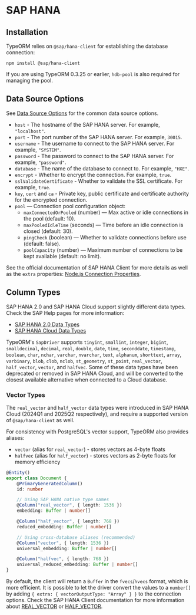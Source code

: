 # SAP HANA

## Installation

TypeORM relies on `@sap/hana-client` for establishing the database connection:

```shell
npm install @sap/hana-client
```

If you are using TypeORM 0.3.25 or earlier, `hdb-pool` is also required for managing the pool.

## Data Source Options

See [Data Source Options](../data-source/2-data-source-options.md) for the common data source options.

-   `host` - The hostname of the SAP HANA server. For example, `"localhost"`.
-   `port` - The port number of the SAP HANA server. For example, `30015`.
-   `username` - The username to connect to the SAP HANA server. For example, `"SYSTEM"`.
-   `password` - The password to connect to the SAP HANA server. For example, `"password"`.
-   `database` - The name of the database to connect to. For example, `"HXE"`.
-   `encrypt` - Whether to encrypt the connection. For example, `true`.
-   `sslValidateCertificate` - Whether to validate the SSL certificate. For example, `true`.
-   `key`, `cert` and `ca` - Private key, public certificate and certificate authority for the encrypted connection.
-   `pool` — Connection pool configuration object:
    -   `maxConnectedOrPooled` (number) — Max active or idle connections in the pool (default: 10).
    -   `maxPooledIdleTime` (seconds) — Time before an idle connection is closed (default: 30).
    -   `pingCheck` (boolean) — Whether to validate connections before use (default: false).
    -   `poolCapacity` (number) — Maximum number of connections to be kept available (default: no limit).

See the official documentation of SAP HANA Client for more details as well as the `extra` properties: [Node.js Connection Properties](https://help.sap.com/docs/SAP_HANA_CLIENT/f1b440ded6144a54ada97ff95dac7adf/4fe9978ebac44f35b9369ef5a4a26f4c.html).

## Column Types

SAP HANA 2.0 and SAP HANA Cloud support slightly different data types. Check the SAP Help pages for more information:

-   [SAP HANA 2.0 Data Types](https://help.sap.com/docs/SAP_HANA_PLATFORM/4fe29514fd584807ac9f2a04f6754767/20a1569875191014b507cf392724b7eb.html?locale=en-US)
-   [SAP HANA Cloud Data Types](https://help.sap.com/docs/hana-cloud-database/sap-hana-cloud-sap-hana-database-sql-reference-guide/data-types)

TypeORM's `SapDriver` supports `tinyint`, `smallint`, `integer`, `bigint`, `smalldecimal`, `decimal`, `real`, `double`, `date`, `time`, `seconddate`, `timestamp`, `boolean`, `char`, `nchar`, `varchar`, `nvarchar`, `text`, `alphanum`, `shorttext`, `array`, `varbinary`, `blob`, `clob`, `nclob`, `st_geometry`, `st_point`, `real_vector`, `half_vector`, `vector`, and `halfvec`. Some of these data types have been deprecated or removed in SAP HANA Cloud, and will be converted to the closest available alternative when connected to a Cloud database.

### Vector Types

The `real_vector` and `half_vector` data types were introduced in SAP HANA Cloud (2024Q1 and 2025Q2 respectively), and require a supported version of `@sap/hana-client` as well. 

For consistency with PostgreSQL's vector support, TypeORM also provides aliases:
- `vector` (alias for `real_vector`) - stores vectors as 4-byte floats
- `halfvec` (alias for `half_vector`) - stores vectors as 2-byte floats for memory efficiency

```typescript
@Entity()
export class Document {
    @PrimaryGeneratedColumn()
    id: number

    // Using SAP HANA native type names
    @Column("real_vector", { length: 1536 })
    embedding: Buffer | number[]

    @Column("half_vector", { length: 768 })
    reduced_embedding: Buffer | number[]

    // Using cross-database aliases (recommended)
    @Column("vector", { length: 1536 })
    universal_embedding: Buffer | number[]

    @Column("halfvec", { length: 768 })
    universal_reduced_embedding: Buffer | number[]
}
```

By default, the client will return a `Buffer` in the `fvecs`/`hvecs` format, which is more efficient. It is possible to let the driver convert the values to a `number[]` by adding `{ extra: { vectorOutputType: "Array" } }` to the connection options. Check the SAP HANA Client documentation for more information about [REAL_VECTOR](https://help.sap.com/docs/SAP_HANA_CLIENT/f1b440ded6144a54ada97ff95dac7adf/0d197e4389c64e6b9cf90f6f698f62fe.html) or [HALF_VECTOR](https://help.sap.com/docs/SAP_HANA_CLIENT/f1b440ded6144a54ada97ff95dac7adf/8bb854b4ce4a4299bed27c365b717e91.html).

